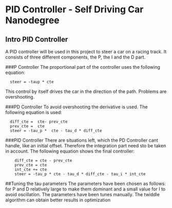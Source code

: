# PID Controller - Self Driving Car Nanodegree## Intro PID ControllerA PID controller will be used in this project to steer a car on a racing track. It consists of three different components, the P, the I and the D part.###P ControllerThe proportional part of the controller uses the following equation:>>>      steer = -taup * cteThis control by itself drives the car in the direction of the path. Problems are overshooting.###PD ControllerTo avoid overshooting the derivative is used. The following equation is used:>>>      diff_cte =  cte- prev_cte      prev_cte =  cte      steer = -tau_p *  cte - tau_d * diff_cte###PID ControllerThere are situations left, which the PD Controller cant handle, like an initial offset. Therefore the integration part need sto be taken in account. The following equation shows the final controller:>>>        diff_cte = cte - prev_cte        prev_cte = cte        int_cte += cte        steer = -tau_p * cte - tau_d * diff_cte - tau_i * int_cte##Tuning the tau parametersThe parameters have been chosen as follows: for P and D relatively large to make them dominant and a small value for I to avoid oscillation.The parameters have been tunes manually. The twiddle algorithm can obtain better results in optimization